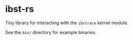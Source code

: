 # ibst-rs

Tiny library for interacting with the `ibstrace` kernel module.

See the `bin/` directory for example binaries.
